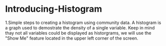 # Introducing-Histogram
1.Simple steps to creating a histogram using community data. A histogram is a graph used to demostrate the density of a single variable.
Keep in mind thay not all variables could be displayed as historgrams, we will use the "Show Me" feature located in the upper left corner of the screen.
